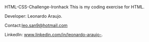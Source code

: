 HTML-CSS-Challenge-Ironhack
This is my coding exercise for HTML.

Developer: Leonardo Araujo.

Contact:leo.san9@hotmail.com

LinkedIn: www.linkedin.com/in/leonardo-araujo-.
